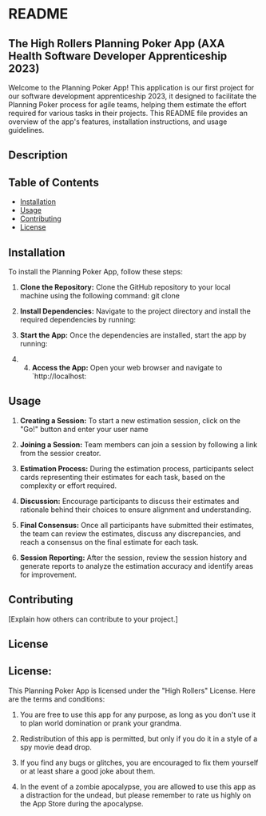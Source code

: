 # README

## The High Rollers Planning Poker App (AXA Health Software Developer Apprenticeship 2023)

Welcome to the Planning Poker App! This application is our first project for our software development apprenticeship 2023, it designed to facilitate the Planning Poker process for agile teams, helping them estimate the effort required for various tasks in their projects. This README file provides an overview of the app's features, installation instructions, and usage guidelines.

## Description



## Table of Contents

- [Installation](#installation)
- [Usage](#usage)
- [Contributing](#contributing)
- [License](#license)

## Installation

To install the Planning Poker App, follow these steps:

1. **Clone the Repository:** Clone the GitHub repository to your local machine using the following command: git clone 

2. **Install Dependencies:** Navigate to the project directory and install the required dependencies by running:

3. **Start the App:** Once the dependencies are installed, start the app by running:

4. 4. **Access the App:** Open your web browser and navigate to `http://localhost:


## Usage

1. **Creating a Session:** To start a new estimation session, click on the "Go!" button and enter your user name

2. **Joining a Session:** Team members can join a session by following a link from the sessior creator.

3. **Estimation Process:** During the estimation process, participants select cards representing their estimates for each task, based on the complexity or effort required.

4. **Discussion:** Encourage participants to discuss their estimates and rationale behind their choices to ensure alignment and understanding.

5. **Final Consensus:** Once all participants have submitted their estimates, the team can review the estimates, discuss any discrepancies, and reach a consensus on the final estimate for each task.

6. **Session Reporting:** After the session, review the session history and generate reports to analyze the estimation accuracy and identify areas for improvement.

## Contributing

[Explain how others can contribute to your project.]

## License

## License:

This Planning Poker App is licensed under the "High Rollers" License. Here are the terms and conditions:

1. You are free to use this app for any purpose, as long as you don't use it to plan world domination or prank your grandma.

2. Redistribution of this app is permitted, but only if you do it in a style of a spy movie dead drop.

3. If you find any bugs or glitches, you are encouraged to fix them yourself or at least share a good joke about them.

4. In the event of a zombie apocalypse, you are allowed to use this app as a distraction for the undead, but please remember to rate us highly on the App Store during the apocalypse.



